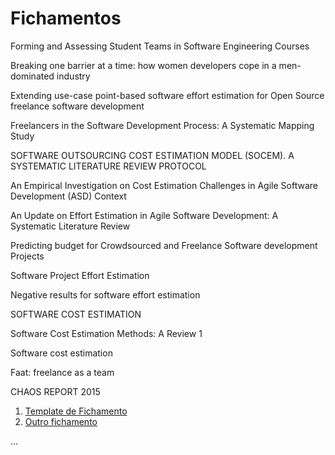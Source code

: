 # Fichamentos

Forming and Assessing Student Teams in Software Engineering Courses

Breaking one barrier at a time: how women developers cope in a men-dominated industry

Extending use-case point-based software effort estimation for Open Source freelance software development

Freelancers in the Software Development Process: A Systematic Mapping Study

SOFTWARE OUTSOURCING COST ESTIMATION MODEL (SOCEM). A SYSTEMATIC LITERATURE REVIEW PROTOCOL

An Empirical Investigation on Cost Estimation Challenges in Agile Software Development (ASD) Context

An Update on Effort Estimation in Agile Software Development: A Systematic Literature Review

Predicting budget for Crowdsourced and Freelance Software development Projects

Software Project Effort Estimation

Negative results for software effort estimation

SOFTWARE COST ESTIMATION

Software Cost Estimation Methods: A Review 1

Software cost estimation

Faat: freelance as a team

CHAOS REPORT 2015


1. [Template de Fichamento](https://github.com/ICEI-PUC-Minas-PPLES-TI/TCC-ES-ResearchTemplate/blob/master/Fichamentos/TemplateDeFichamento.md)
2. [Outro fichamento]()


...
